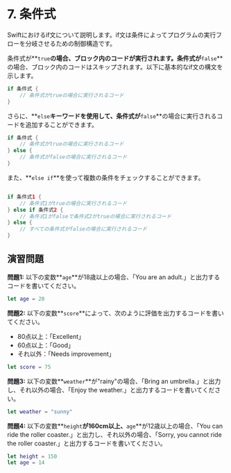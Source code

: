 # 7. 条件式
Swiftにおけるif文について説明します。if文は条件によってプログラムの実行フローを分岐させるための制御構造です。

条件式が**`true`**の場合、ブロック内のコードが実行されます。条件式が**`false`**の場合、ブロック内のコードはスキップされます。以下に基本的なif文の構文を示します。

```swift
if 条件式 {
    // 条件式がtrueの場合に実行されるコード
}
```

さらに、**`else`**キーワードを使用して、条件式が**`false`**の場合に実行されるコードを追加することができます。

```swift
if 条件式 {
    // 条件式がtrueの場合に実行されるコード
} else {
    // 条件式がfalseの場合に実行されるコード
}
```

また、**`else if`**を使って複数の条件をチェックすることができます。

```swift

if 条件式1 {
    // 条件式1がtrueの場合に実行されるコード
} else if 条件式2 {
    // 条件式1がfalseで条件式2がtrueの場合に実行されるコード
} else {
    // すべての条件式がfalseの場合に実行されるコード
}
```

## 演習問題

**問題1:**
以下の変数**`age`**が18歳以上の場合、「You are an adult.」と出力するコードを書いてください。

```swift
let age = 20
```

**問題2:**
以下の変数**`score`**によって、次のように評価を出力するコードを書いてください。

- 80点以上：「Excellent」
- 60点以上：「Good」
- それ以外：「Needs improvement」

```swift
let score = 75
```

**問題3:**
以下の変数**`weather`**が"rainy"の場合、「Bring an umbrella.」と出力し、それ以外の場合、「Enjoy the weather.」と出力するコードを書いてください。

```swift
let weather = "sunny"
```

**問題4:**
以下の変数**`height`**が160cm以上、**`age`**が12歳以上の場合、「You can ride the roller coaster.」と出力し、それ以外の場合、「Sorry, you cannot ride the roller coaster.」と出力するコードを書いてください。

```swift
let height = 150
let age = 14
```

